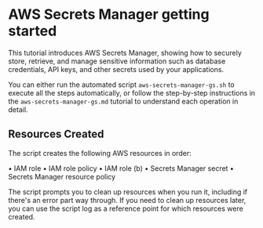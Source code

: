 # AWS Secrets Manager getting started

This tutorial introduces AWS Secrets Manager, showing how to securely store, retrieve, and manage sensitive information such as database credentials, API keys, and other secrets used by your applications.

You can either run the automated script `aws-secrets-manager-gs.sh` to execute all the steps automatically, or follow the step-by-step instructions in the `aws-secrets-manager-gs.md` tutorial to understand each operation in detail.

## Resources Created

The script creates the following AWS resources in order:

• IAM role
• IAM role policy
• IAM role (b)
• Secrets Manager secret
• Secrets Manager resource policy

The script prompts you to clean up resources when you run it, including if there's an error part way through. If you need to clean up resources later, you can use the script log as a reference point for which resources were created.